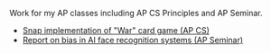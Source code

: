
Work for my AP classes including AP CS Principles and AP Seminar.

- [Snap implementation of "War" card game (AP CS)](https://snap.berkeley.edu/project?user=mm31985&project=AP%20Create%20Task)
- [Report on bias in AI face recognition systems (AP Seminar)](https://github.com/michaeltm365/AP/blob/main/Michael%20Murphy%20Real%20IRR%20(2).pdf)
